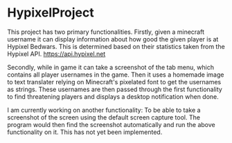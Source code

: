 # HypixelProject

This project has two primary functionalities.
Firstly, given a minecraft username it can display information about how good the given player is at Hypixel Bedwars.
This is determined based on their statistics taken from the Hypixel API.
https://api.hypixel.net

Secondly, while in game it can take a screenshot of the tab menu, which contains all player usernames in the game.
Then it uses a homemade image to text translater relying on Minecraft's pixelated font to get the usernames as strings.
These usernames are then passed through the first functionality to find threatening players and displays a desktop notification when done.

I am currently working on another functionality:
To be able to take a screenshot of the screen using the default screen capture tool.
The program would then find the screenshot automatically and run the above functionality on it.
This has not yet been implemented.